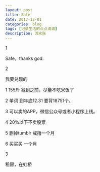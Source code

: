 ```yaml
---
layout: post
title: Safe
date: 2017-12-01
categories: blog
tags: [记录生活的点点滴滴]
description: 流水账
---
```


1 

Safe，thanks god.

2

我要兑现的

1 155斤 减到之前，尽量不吃米饭了

2 单词 到年底12.31 要背18751个。

3 可以卖的APP，微信公众号或者小程序上线。

4 20%以下不卖股票

5 删掉tumblr 戒撸一个月

6 买买买 一个月

3

租房，在虹桥

